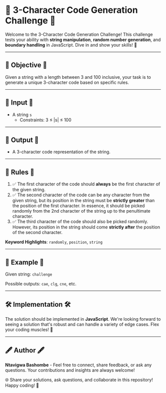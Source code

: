# 🚀 3-Character Code Generation Challenge 🚀

Welcome to the 3-Character Code Generation Challenge! This challenge tests your ability with **string manipulation**, **random number generation**, and **boundary handling** in JavaScript. Dive in and show your skills! 🌟

---

## 🎯 Objective 🎯

Given a string with a length between 3 and 100 inclusive, your task is to generate a unique 3-character code based on specific rules.

---

## 📜 Input 📜

- A string `s` 
  - Constraints: 3 ≤ |s| ≤ 100

---

## 🏁 Output 🏁

- A 3-character code representation of the string.

---

## 📏 Rules 📏

1. ✅ The first character of the code should **always** be the first character of the given string.
2. ✅ The second character of the code can be any character from the given string, but its position in the string must be **strictly greater** than the position of the first character. In essence, it should be picked randomly from the 2nd character of the string up to the penultimate character.
3. ✅ The third character of the code should also be picked randomly. However, its position in the string should come **strictly after** the position of the second character.

**Keyword Highlights**: `randomly`, `position`, `string`

---

## 📖 Example 📖

Given string: `challenge`

Possible outputs: `cae`, `clg`, `cne`, etc.

---

## 🛠 Implementation 🛠

The solution should be implemented in **JavaScript**. We're looking forward to seeing a solution that's robust and can handle a variety of edge cases. Flex your coding muscles! 💪

---

## 🖋 Author 🖋

**Ntavigwa Bashombe** - Feel free to connect, share feedback, or ask any questions. Your contributions and insights are always welcome!

🌐 Share your solutions, ask questions, and collaborate in this repository! Happy coding! 🚀
